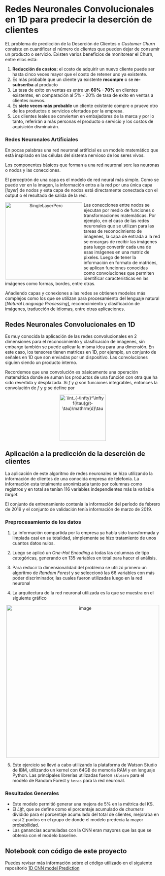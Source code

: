 # Redes Neuronales Convolucionales en 1D para predecir la deserción de clientes

EL problema de predicción de la Deserción de Clientes o _Customer Churn_ consiste en cuantificar el número de clientes que pueden dejar de consumir un producto o servicio.
Existen varios beneficios de monitorear el Churn, entre ellos está:
1. **Reducción de costos:** el costo de adquirir un nuevo cliente puede ser hasta cinco veces mayor que el costo de retener uno ya existente. 
2. Es más probable que un cliente ya existente **recompre** o se **re-subscriba** al producto
3. La tasa de exito en ventas es entre un **60% - 70%** en clientes existentes, en comparación al 5% - 20% de tasa de exito en ventas a clientes nuevos.
4. Es **siete veces más probable** un cliente existente compre o prueve otro de los productos o servicios ofertados por la empresa.
5. Los clientes leales se convierten en embajadores de la marca y por lo tanto, referirán a más personas el producto o servicio y los costos de aquisición disminuirán.

### Redes Neuronales Artificiales
En pocas palabras una red neuronal artificial es un modelo matemático que está inspirado en las células del sistema nervioso de los seres vivos. 

Los componentes básicos que forman a una red neuronal son: las neuronas o nodos y las conecciones. 

El perceptrón de una capa es el modelo de red neural más simple. Como se puede ver en la imagen, la información entra a la red por una única capa [_layer_] de nodos y esta capa de nodos está directamente conectada con el output o el resultado de salida de la red.

<p align="center">
<img 
     src="https://user-images.githubusercontent.com/93781339/145600942-870dec50-9c45-43ed-b0e2-9b00f020e8d6.png"
     alt="SingleLayerPerc"
     style="float: left; margin-right: 5px;" 
     width = "250"
     height = "250"
     align = "center"/>
</p>

Las conecciones entre nodos se ejecutan por medio de funciones o transformaciones matemáticas. Por ejemplo, en el caso de las redes neuronales que se utilizan para las tareas de reconocimiento de imágenes, la capa de entrada a la red se encargas de recibir las imágenes para luego convertir cada una de esas imágenes en una matriz de pixeles. Luego de tener la información en formato de matrices, se aplican funciones conocidas como convoluciones que permiten identificar características en las imágenes como formas, bordes, entre otras.

<!--- Añadir párrafo sobre funciones de activación --->

Añadiendo capas y conexiones a las redes se obtienen modelos más complejos como los que se utilizan para procesamiento del lenguaje natural [_Natural Language Processing_], reconocimiento y clasificación de imágenes, traducción de idiomas, entre otras aplicaciones.

## Redes Neuronales Convolucionales en 1D

Es muy conocida la aplicación de las redes convolucionales en 2 dimensiones para el reconocimiento y clasificación de imágenes, sin embargo también se puede aplicar la misma idea para una dimensión. En este caso, los tensores tienen matrices en 1D, por ejemplo, un conjunto de señales en 1D que son enviadas por un dispositivo. Las convoluciones siguien siendo un producto interno.

Recordemos que una convolución es básicamente una operación matemática donde se suman los productos de una función con otra que ha sido revertida y desplazada. Si _f_ y _g_ son funciones integrables, entonces la convolución de _f_ y _g_ se define por 

<p align="center">
<img src="https://latex.codecogs.com/gif.latex?\int_{-\infty}^\infty&space;f(\tau)g(t-\tau)\mathrm{d}\tau" title="\int_{-\infty}^\infty f(\tau)g(t-\tau)\mathrm{d}\tau" 
     width = "150"
     />
</p>

## Aplicación a la predicción de la deserción de clientes

La aplicación de este algoritmo de redes neuronales se hizo utilizando la información de clientes de una conocida empresa de telefonía. La información esta totalmente anonimizada tanto por columnas como registros y en total se tenían 116 variables independientes más la variable _target_.

El conjunto de entrenamiento contenía la información del período de febrero de 2019 y el conjunto de validación tenía información de marzo de 2019.

### Preprocesamiento de los datos
1. La información compartida por la empresa ya había sido transformada y limpiada casi en su totalidad, simplemente se hizo tratamiento de unos cuantos datos nulos.

2. Luego se aplicó un _One-Hot Encoding_ a todas las columnas de tipo categóricas, generando en 135 variables en total para hacer el análisis.

3. Para reducir la dimensionalidad del problema se utilizó primero un algoritmo de _Random Forest_ y se seleccionó las 66 variables con más poder discriminador, las cuales fueron utilizadas luego en la red neuronal

4. La arquitectura de la red neuronal utilizada es la que se muestra en el siguiente gráfico

<p align="center">
<img width="496" alt="image" src="https://user-images.githubusercontent.com/93781339/146573112-814bc55d-3f89-485b-b9ef-fcca6fdf5254.png">
</p>

5. Este ejercicio se llevó a cabo utilizando la plataforma de Watson Studio de IBM, utilizando un kernel con 64GB de memoria RAM y en lenguaje Python. Las principales librerías utilizadas fueron <code>sklearn</code> para el modelo de Random Forest y <code>keras</code> para la red neuronal.

### Resultados Generales
* Este modelo permitió generar una mejora de 5% en la métrica del KS.
* El _Lift_, que se define como el porcentaje acumulado de _churners_ dividido para el porcentaje acumulado del total de clientes, mejoraba en casi 2 puntos en el grupo de donde el modelo predecía la mayor probabilidad.
* Las ganancias acumuladas con la CNN eran mayores que las que se obtenía con el modelo baseline.
## Notebook con código de este proyecto
Puedes revisar más información sobre el código utilizado en el siguiente repositorio [1D CNN model Prediction](https://github.com/raquelvargas16/ibm-projects/blob/master/Churn%201D%20CNN%20model%20(One-Hot%20Encoding).ipynb)

